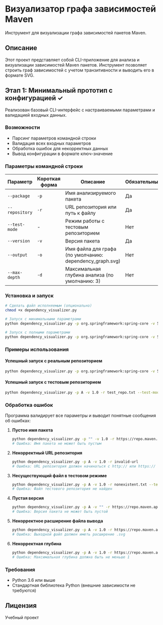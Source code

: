 # Визуализатор графа зависимостей Maven

Инструмент для визуализации графа зависимостей пакетов Maven.

## Описание

Этот проект представляет собой CLI-приложение для анализа и визуализации зависимостей Maven пакетов. Инструмент позволяет строить граф зависимостей с учетом транзитивности и выводить его в формате SVG.

## Этап 1: Минимальный прототип с конфигурацией ✓

Реализован базовый CLI-интерфейс с настраиваемыми параметрами и валидацией входных данных.

### Возможности

- Парсинг параметров командной строки
- Валидация всех входных параметров
- Обработка ошибок для некорректных данных
- Вывод конфигурации в формате ключ-значение

### Параметры командной строки

| Параметр | Короткая форма | Описание | Обязательный |
|----------|----------------|----------|--------------|
| `--package` | `-p` | Имя анализируемого пакета | Да |
| `--repository` | `-r` | URL репозитория или путь к файлу | Да |
| `--test-mode` | - | Режим работы с тестовым репозиторием | Нет |
| `--version` | `-v` | Версия пакета | Да |
| `--output` | `-o` | Имя файла для графа (по умолчанию: dependency_graph.svg) | Нет |
| `--max-depth` | `-d` | Максимальная глубина анализа (по умолчанию: 3) | Нет |

### Установка и запуск

```bash
# Сделать файл исполняемым (опционально)
chmod +x dependency_visualizer.py

# Запуск с минимальными параметрами
python dependency_visualizer.py -p org.springframework:spring-core -v 5.3.0 -r https://repo.maven.apache.org/maven2

# Запуск с полными параметрами
python dependency_visualizer.py -p org.springframework:spring-core -v 5.3.0 -r https://repo.maven.apache.org/maven2 -o output.svg -d 5
```

### Примеры использования

#### Успешный запуск с реальным репозиторием
```bash
python dependency_visualizer.py -p org.springframework:spring-core -v 5.3.0 -r https://repo.maven.apache.org/maven2
```

#### Успешный запуск с тестовым репозиторием
```bash
python dependency_visualizer.py -p A -v 1.0 -r test_repo.txt --test-mode
```

### Обработка ошибок

Программа валидирует все параметры и выводит понятные сообщения об ошибках:

1. **Пустое имя пакета**
   ```bash
   python dependency_visualizer.py -p "" -v 1.0 -r https://repo.maven.apache.org/maven2
   # Ошибка: Имя пакета не может быть пустым
   ```

2. **Некорректный URL репозитория**
   ```bash
   python dependency_visualizer.py -p A -v 1.0 -r invalid-url
   # Ошибка: URL репозитория должен начинаться с http:// или https://
   ```

3. **Несуществующий файл в тестовом режиме**
   ```bash
   python dependency_visualizer.py -p A -v 1.0 -r nonexistent.txt --test-mode
   # Ошибка: Файл тестового репозитория не найден
   ```

4. **Пустая версия**
   ```bash
   python dependency_visualizer.py -p A -v "" -r https://repo.maven.apache.org/maven2
   # Ошибка: Версия пакета не может быть пустой
   ```

5. **Некорректное расширение файла вывода**
   ```bash
   python dependency_visualizer.py -p A -v 1.0 -r https://repo.maven.apache.org/maven2 -o output.png
   # Ошибка: Выходной файл должен иметь расширение .svg
   ```

6. **Некорректная глубина**
   ```bash
   python dependency_visualizer.py -p A -v 1.0 -r https://repo.maven.apache.org/maven2 -d 0
   # Ошибка: Максимальная глубина должна быть не меньше 1
   ```

### Требования

- Python 3.6 или выше
- Стандартная библиотека Python (внешние зависимости не требуются)

## Лицензия

Учебный проект

